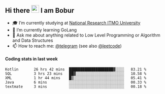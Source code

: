 ## Hi there <img src="https://media.giphy.com/media/hvRJCLFzcasrR4ia7z/giphy.gif" width="25px" height="25px"> I am Bobur

- :mortar_board: I’m currently studying at [National Research ITMO University](https://itmo.ru/)
- :seedling: I’m currently learning GoLang
- :speech_balloon: Ask me about anything related to Low Level Programming or Algorithm and Data Structures
- :mailbox: How to reach me: [@telegram](https://t.me/octoant) (see also [@leetcode](https://leetcode.com/octoant/))    

#### Coding stats in last week

<!--START_SECTION:waka-->

```text
Kotlin       26 hrs 42 mins  ████████████████████▓░░░░   83.21 %
SQL          3 hrs 23 mins   ██▓░░░░░░░░░░░░░░░░░░░░░░   10.58 %
XML          1 hr 44 mins    █▒░░░░░░░░░░░░░░░░░░░░░░░   05.41 %
Java         6 mins          ░░░░░░░░░░░░░░░░░░░░░░░░░   00.33 %
textmate     3 mins          ░░░░░░░░░░░░░░░░░░░░░░░░░   00.18 %
```

<!--END_SECTION:waka-->
